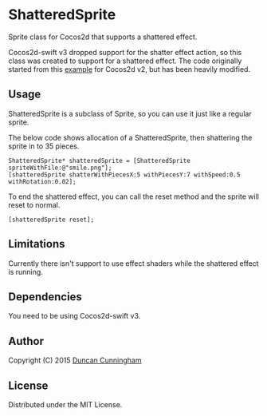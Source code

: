 # ShatteredSprite
Sprite class for Cocos2d that supports a shattered effect.

Cocos2d-swift v3 dropped support for the shatter effect action, so this class was created to support for a shattered
effect.  The code originally started from this [example](http://headlightinc.com/shatter-sample-src.zip)
for Cocos2d v2, but has been heavily modified.

## Usage
ShatteredSprite is a subclass of Sprite, so you can use it just like a regular sprite.

The below code shows allocation of a ShatteredSprite, then shattering the sprite in to 35 pieces.
```
ShatteredSprite* shatteredSprite = [ShatteredSprite spriteWithFile:@"smile.png"];
[shatteredSprite shatterWithPiecesX:5 withPiecesY:7 withSpeed:0.5 withRotation:0.02];
```

To end the shattered effect, you can call the reset method and the sprite will reset to normal.
```
[shatteredSprite reset];
```

## Limitations
Currently there isn't support to use effect shaders while the shattered effect is running.

## Dependencies
You need to be using Cocos2d-swift v3.

## Author

Copyright (C) 2015 [Duncan Cunningham](https://github.com/sirnacnud)

## License

Distributed under the MIT License.
